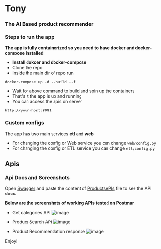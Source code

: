 # Tony 
### The AI Based product recommender

### Steps to run the app
**The app is fully containerized so you need to have docker and docker-compose installed**

- **Install dokcer and docker-compose**
- Clone the repo
- Inside the main dir of repo run

```angular2
docker-compose up -d --build --f
```
- Wait for above command to build and spin up the containers
- That's it the app is up and running
- You can access the apis on server
```angular2
http://your-host:8081
```

### Custom configs
The app has two main services 
**etl** and **web**

- For changing the config or Web service you can change ```web/config.py```
- For changing the config or ETL service you can change ```etl/config.py```

## Apis

### Api Docs and Screenshots
Open [Swagger](https://editor.swagger.io/) and paste the content of [ProductsAPIs](https://github.com/huzaifarasheedmir/tony/blob/master/web/products/api.yml) file to see the API docs.

**Below are the screenshots of working APIs tested on Postman**
- Get categories API
![image](https://user-images.githubusercontent.com/12775679/99587670-36f58900-2a0b-11eb-80be-a551b934b294.png)


- Product Search API
![image](https://user-images.githubusercontent.com/12775679/99587511-031a6380-2a0b-11eb-98b8-47b79cf10c63.png)

- Product Recommendation response
![image](https://user-images.githubusercontent.com/12775679/99587760-60161980-2a0b-11eb-8885-6bd823ebf11c.png)


Enjoy!